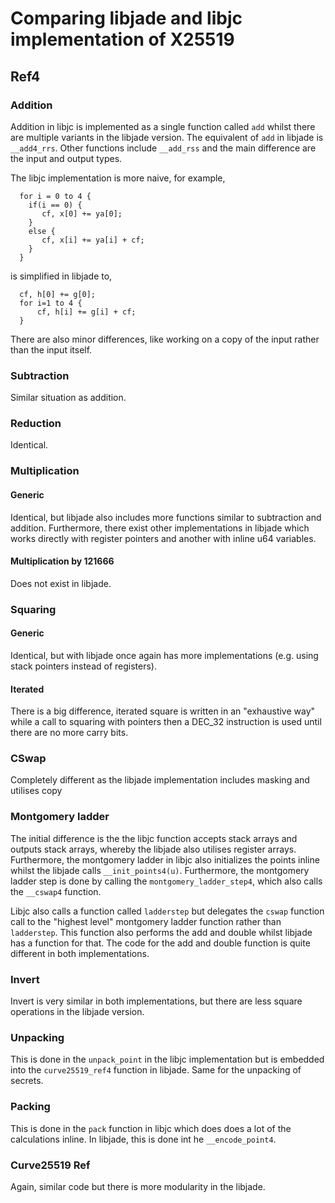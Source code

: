 # Comparing libjade and libjc implementation of X25519

## Ref4

### Addition

Addition in libjc is implemented as a single function called `add` whilst there are multiple variants in the libjade version. The equivalent of `add` in libjade is `__add4_rrs`. Other functions include `__add_rss` and the main difference are the input and output types.

The libjc implementation is more naive, for example,

```
  for i = 0 to 4 {
    if(i == 0) {
       cf, x[0] += ya[0];
    }
    else {
       cf, x[i] += ya[i] + cf;
    }
  }
```

is simplified in libjade to,

```
  cf, h[0] += g[0];
  for i=1 to 4 {
      cf, h[i] += g[i] + cf;
  }
```

There are also minor differences, like working on a copy of the input rather than the input itself.

### Subtraction

Similar situation as addition. 

### Reduction

Identical.

### Multiplication
#### Generic

Identical, but libjade also includes more functions similar to subtraction and addition. Furthermore, there exist other implementations in libjade which works directly with register pointers and another with inline u64 variables.

#### Multiplication by 121666

Does not exist in libjade.

### Squaring

#### Generic
Identical, but with libjade once again has more implementations (e.g. using stack pointers instead of registers).

#### Iterated

There is a big difference, iterated square is written in an "exhaustive way" while a call to squaring with pointers then a DEC_32 instruction is used until there are no more carry bits. 

### CSwap

Completely different as the libjade implementation includes masking and utilises copy

### Montgomery ladder

The initial difference is the the libjc function accepts stack arrays and outputs stack arrays, whereby the libjade also utilises register arrays. Furthermore, the montgomery ladder in libjc also initializes the points inline whilst the libjade calls `__init_points4(u)`.
Furthermore, the montgomery ladder step is done by calling the `montgomery_ladder_step4`, which also calls the `__cswap4` function. 

Libjc also calls a function called `ladderstep` but delegates the `cswap` function call to the "highest level" montgomery ladder function rather than `ladderstep`. This function also performs the add and double whilst libjade has a function for that. The code for the add and double function is quite different in both implementations.

### Invert

Invert is very similar in both implementations, but there are less square operations in the libjade version.

### Unpacking

This is done in the `unpack_point` in the libjc implementation but is embedded into the `curve25519_ref4` function in libjade. Same for the unpacking of secrets.

### Packing

This is done in the `pack` function in libjc which does does a lot of the calculations inline. In libjade, this is done int he `__encode_point4`.

### Curve25519 Ref

Again, similar code but there is more modularity in the libjade.